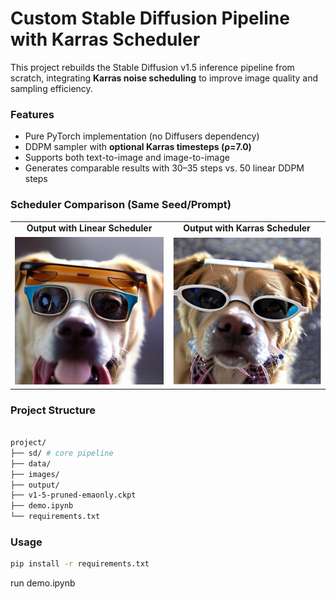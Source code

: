 # Custom Stable Diffusion Pipeline with Karras Scheduler

This project rebuilds the Stable Diffusion v1.5 inference pipeline from scratch,
integrating **Karras noise scheduling** to improve image quality and sampling efficiency.

### Features
- Pure PyTorch implementation (no Diffusers dependency)
- DDPM sampler with **optional Karras timesteps (ρ=7.0)**
- Supports both text-to-image and image-to-image
- Generates comparable results with 30–35 steps vs. 50 linear DDPM steps


### Scheduler Comparison (Same Seed/Prompt)

<table align="center">
  <tr>
    <td align="center"><strong>Output with Linear Scheduler</strong></td>
    <td align="center"><strong>Output with Karras Scheduler</strong></td>
  </tr>
  <tr>
    <td>
      <img src="output/output_with_linear.png" alt="dog wearing glasses (Linear)" width="400">
    </td>
    <td>
      <img src="output/output_with_karras.png" alt="dog wearing glasses (Karras)" width="400">
    </td>
  </tr>
</table>

### Project Structure
```bash

project/
├── sd/ # core pipeline
├── data/
├── images/
├── output/
├── v1-5-pruned-emaonly.ckpt
├── demo.ipynb
└── requirements.txt
```
### Usage
```bash
pip install -r requirements.txt
```
run demo.ipynb